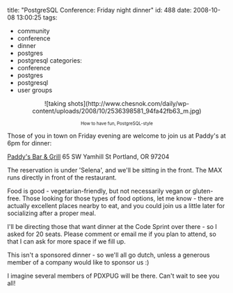 title: "PostgreSQL Conference: Friday night dinner"
id: 488
date: 2008-10-08 13:00:25
tags: 
- community
- conference
- dinner
- postgres
- postgresql
categories: 
- conference
- postgres
- postgresql
- user groups

<center>![taking shots](http://www.chesnok.com/daily/wp-content/uploads/2008/10/2536398581_94fa42fb63_m.jpg)

<font size='-2'>How to have fun, PostgreSQL-style</font></center>

Those of you in town on Friday evening are welcome to join us at Paddy's at 6pm for dinner:

[Paddy's Bar & Grill](http://paddys.com/contact.php?soundState=on&page=contact)
65 SW Yamhill St
Portland, OR 97204

The reservation is under 'Selena', and we'll be sitting in the front.  The MAX runs directly in front of the restaurant.

Food is good - vegetarian-friendly, but not necessarily vegan or gluten-free. Those looking for those types of food options, let me know - there are actually excellent places nearby to eat, and you could join us a little later for socializing after a proper meal.

I'll be directing those that want dinner at the Code Sprint over there - so I asked for 20 seats.  Please comment or email me if you plan to attend, so that I can ask for more space if we fill up.

This isn't a sponsored dinner - so we'll all go dutch, unless a generous member of a company would like to sponsor us :)

I imagine several members of PDXPUG will be there.  Can't wait to see you all!
